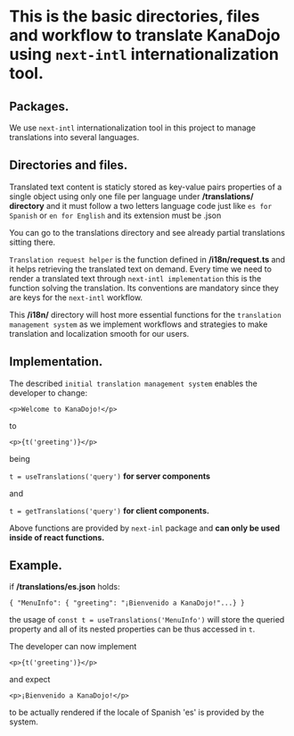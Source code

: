 # This is the basic directories, files and workflow to translate KanaDojo using `next-intl` internationalization tool.

## Packages.

We use `next-intl` internationalization tool in this project to manage translations into several languages.

## Directories and files.

Translated text content is staticly stored as key-value pairs properties of a single object using only one file per language under **/translations/ directory** and it must follow a two letters language code just like `es for Spanish` or `en for English` and its extension must be .json

You can go to the translations directory and see already partial translations sitting there.

`Translation request helper` is the function defined in **/i18n/request.ts** and it helps retrieving the translated text on demand. Every time we need to render a translated text through `next-intl implementation` this is the function solving the translation. Its conventions are mandatory since they are keys for the `next-intl` workflow.

This **/i18n/** directory will host more essential functions for the `translation management system` as we implement workflows and strategies to make translation and localization smooth for our users.

## Implementation.

The described `initial translation management system` enables the developer to change:

`<p>Welcome to KanaDojo!</p>`

to

`<p>{t('greeting')}</p>`

being

`t = useTranslations('query')` **for server components**

and

`t = getTranslations('query')` **for client components.**

Above functions are provided by `next-inl` package and **can only be used inside of react functions.**

## Example.

if **/translations/es.json** holds:

`{ "MenuInfo": { "greeting": "¡Bienvenido a KanaDojo!"...} }`

the usage of `const t = useTranslations('MenuInfo')` will store the queried property and all of its nested properties can be thus accessed in `t`.

The developer can now implement

`<p>{t('greeting')}</p>`

and expect

`<p>¡Bienvenido a KanaDojo!</p>`

to be actually rendered if the locale of Spanish 'es' is provided by the system.
